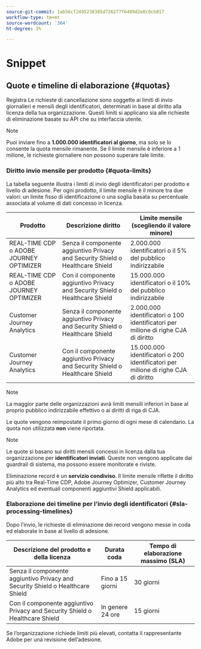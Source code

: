 ```yaml
---
source-git-commit: 1ab56cf2495238385d726277f6409d2e0c0cb017
workflow-type: tm+mt
source-wordcount: '364'
ht-degree: 3%

---
```

# Snippet

## Quote e timeline di elaborazione {#quotas}

Registra Le richieste di cancellazione sono soggette ai limiti di invio giornalieri e mensili degli identificatori, determinati in base al diritto alla licenza della tua organizzazione. Questi limiti si applicano sia alle richieste di eliminazione basate su API che su interfaccia utente.

>[!NOTE]
>
>Puoi inviare fino a **1.000.000 identificatori al giorno**, ma solo se lo consente la quota mensile rimanente. Se il limite mensile è inferiore a 1 milione, le richieste giornaliere non possono superare tale limite.

### Diritto invio mensile per prodotto {#quota-limits}

La tabella seguente illustra i limiti di invio degli identificatori per prodotto e livello di adesione. Per ogni prodotto, il limite mensile è il minore tra due valori: un limite fisso di identificazione o una soglia basata su percentuale associata al volume di dati concesso in licenza.

| Prodotto | Descrizione diritto | Limite mensile (scegliendo il valore minore) |
|----------|-------------------------|---------------------------------|
| REAL-TIME CDP o ADOBE JOURNEY OPTIMIZER | Senza il componente aggiuntivo Privacy and Security Shield o Healthcare Shield | 2.000.000 identificatori o il 5% del pubblico indirizzabile |
| REAL-TIME CDP o ADOBE JOURNEY OPTIMIZER | Con il componente aggiuntivo Privacy and Security Shield o Healthcare Shield | 15.000.000 identificatori o il 10% del pubblico indirizzabile |
| Customer Journey Analytics | Senza il componente aggiuntivo Privacy and Security Shield o Healthcare Shield | 2.000.000 identificatori o 100 identificatori per milione di righe CJA di diritto |
| Customer Journey Analytics | Con il componente aggiuntivo Privacy and Security Shield o Healthcare Shield | 15.000.000 identificatori o 200 identificatori per milione di righe CJA di diritto |

>[!NOTE]
>
> La maggior parte delle organizzazioni avrà limiti mensili inferiori in base al proprio pubblico indirizzabile effettivo o ai diritti di riga di CJA.

Le quote vengono reimpostate il primo giorno di ogni mese di calendario. La quota non utilizzata **non** viene riportata.

>[!NOTE]
>
>Le quote si basano sui diritti mensili concessi in licenza dalla tua organizzazione per **identificatori inviati**. Queste non vengono applicate dai guardrail di sistema, ma possono essere monitorate e riviste.
>
>Eliminazione record è un **servizio condiviso**. Il limite mensile riflette il diritto più alto tra Real-Time CDP, Adobe Journey Optimizer, Customer Journey Analytics ed eventuali componenti aggiuntivi Shield applicabili.

### Elaborazione dei timeline per l’invio degli identificatori {#sla-processing-timelines}

Dopo l’invio, le richieste di eliminazione dei record vengono messe in coda ed elaborate in base al livello di adesione.

| Descrizione del prodotto e della licenza | Durata coda | Tempo di elaborazione massimo (SLA) |
|------------------------------------------------------------------------------------|---------------------|-------------------------------|
| Senza il componente aggiuntivo Privacy and Security Shield o Healthcare Shield | Fino a 15 giorni | 30 giorni |
| Con il componente aggiuntivo Privacy and Security Shield o Healthcare Shield | In genere 24 ore | 15 giorni |

Se l’organizzazione richiede limiti più elevati, contatta il rappresentante Adobe per una revisione dell’adesione.
